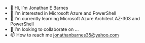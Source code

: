 - 👋 Hi, I’m Jonathan E Barnes
- 👀 I’m interested in Microsoft Azure and PowerShell
- 🌱 I’m currently learning Microsoft Azure Architect AZ-303 and PowerShell
- 💞️ I’m looking to collaborate on ...
- 📫 How to reach me jonathanbarnes35@yahoo.com

<!---
johnnyboy273369/johnnyboy273369 is a ✨ special ✨ repository because its `README.md` (this file) appears on your GitHub profile.
You can click the Preview link to take a look at your changes.
--->
